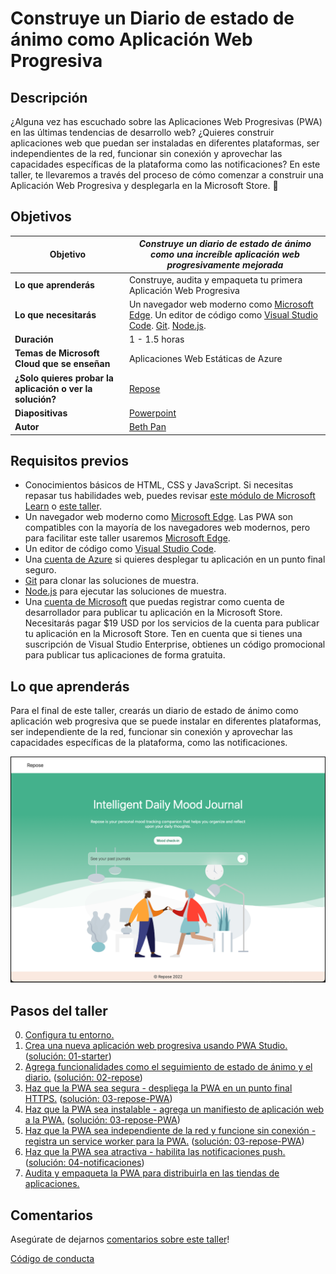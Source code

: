 # Construye un Diario de estado de ánimo como Aplicación Web Progresiva

## Descripción
¿Alguna vez has escuchado sobre las Aplicaciones Web Progresivas (PWA) en las últimas tendencias de desarrollo web? ¿Quieres construir aplicaciones web que puedan ser instaladas en diferentes plataformas, ser independientes de la red, funcionar sin conexión y aprovechar las capacidades específicas de la plataforma como las notificaciones? En este taller, te llevaremos a través del proceso de cómo comenzar a construir una Aplicación Web Progresiva y desplegarla en la Microsoft Store. 🧠

## Objetivos

| **Objetivo** | *Construye un diario de estado de ánimo como una increíble aplicación web progresivamente mejorada* |
| -------- | -------------------------------------------------------------- |
| **Lo que aprenderás** | Construye, audita y empaqueta tu primera Aplicación Web Progresiva |
| **Lo que necesitarás** | Un navegador web moderno como [Microsoft Edge](https://aka.ms/learn-pwa/workshop/edge). Un editor de código como [Visual Studio Code](https://aka.ms/learn-pwa/workshop/vscode). [Git](https://git-scm.com/downloads). [Node.js](https://nodejs.org/en/). |
| **Duración** | 1 - 1.5 horas |
| **Temas de Microsoft Cloud que se enseñan** | Aplicaciones Web Estáticas de Azure |
| **¿Solo quieres probar la aplicación o ver la solución?** | [Repose](https://gentle-mud-08de3661e.1.azurestaticapps.net/) |
| **Diapositivas** | [Powerpoint](diapositivas.pptx) |
| **Autor** | [Beth Pan](https://twitter.com/beth_panx) |

## Requisitos previos
- Conocimientos básicos de HTML, CSS y JavaScript. Si necesitas repasar tus habilidades web, puedes revisar [este módulo de Microsoft Learn](https://aka.ms/learn-pwa/workshop/docs.microsoft.com/learn/modules/build-simple-website/) o [este taller](https://aka.ms/learn-pwa/workshop/github.com/microsoft/workshop-library/tree/main/full/build-resume-website).
- Un navegador web moderno como [Microsoft Edge](https://aka.ms/learn-pwa/workshop/edge). Las PWA son compatibles con la mayoría de los navegadores web modernos, pero para facilitar este taller usaremos [Microsoft Edge](https://aka.ms/learn-pwa/workshop/edge).
- Un editor de código como [Visual Studio Code](https://aka.ms/learn-pwa/workshop/vscode).
- Una [cuenta de Azure](https://aka.ms/learn-pwa/workshop/azure.microsoft.com/free/students/) si quieres desplegar tu aplicación en un punto final seguro.
- [Git](https://git-scm.com/downloads) para clonar las soluciones de muestra.
- [Node.js](https://nodejs.org/en/) para ejecutar las soluciones de muestra.
- Una [cuenta de Microsoft](https://aka.ms/learn-pwa/workshop/outlook.live.com/owa) que puedas registrar como cuenta de desarrollador para publicar tu aplicación en la Microsoft Store. Necesitarás pagar $19 USD por los servicios de la cuenta para publicar tu aplicación en la Microsoft Store. Ten en cuenta que si tienes una suscripción de Visual Studio Enterprise, obtienes un código promocional para publicar tus aplicaciones de forma gratuita.

## Lo que aprenderás

Para el final de este taller, crearás un diario de estado de ánimo como aplicación web progresiva que se puede instalar en diferentes plataformas, ser independiente de la red, funcionar sin conexión y aprovechar las capacidades específicas de la plataforma, como las notificaciones.

![imagen del proyecto completado](../../images/home.png)

## Pasos del taller

0. [Configura tu entorno.](0-instalación.md)
1. [Crea una nueva aplicación web progresiva usando PWA Studio.](1-crear-pwa.md) ([solución: 01-starter](../../solution/01-starter/))
2. [Agrega funcionalidades como el seguimiento de estado de ánimo y el diario.](2-agregar-contenido.md) ([solución: 02-repose](../../solution/02-repose/))
3. [Haz que la PWA sea segura - despliega la PWA en un punto final HTTPS.](3-despliegue-en-Azure.md) ([solución: 03-repose-PWA](../../solution/03-repose-PWA/))
4. [Haz que la PWA sea instalable - agrega un manifiesto de aplicación web a la PWA.](4-agregar-manifiesto-web.md) ([solución: 03-repose-PWA](../../solution/03-repose-PWA/public/manifest.json))
5. [Haz que la PWA sea independiente de la red y funcione sin conexión - registra un service worker para la PWA.](5-registrar-trabajador-de-servicio.md) ([solución: 03-repose-PWA](../../solution/03-repose-PWA/))
6. [Haz que la PWA sea atractiva - habilita las notificaciones push.](6-notificaciones.md) ([solución: 04-notificaciones](../../solution/04-notifications/))
7. [Audita y empaqueta la PWA para distribuirla en las tiendas de aplicaciones.](7-listo-para-la-tienda.md)

## Comentarios

Asegúrate de dejarnos [comentarios sobre este taller](https://forms.office.com/r/MdhJWMZthR)!

[Código de conducta](../../../../CODE_OF_CONDUCT.md)

